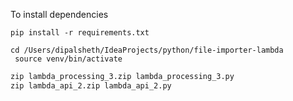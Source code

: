 To install dependencies

```
pip install -r requirements.txt
```

```
cd /Users/dipalsheth/IdeaProjects/python/file-importer-lambda
 source venv/bin/activate
```

```dtd
zip lambda_processing_3.zip lambda_processing_3.py
zip lambda_api_2.zip lambda_api_2.py
```